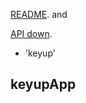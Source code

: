 [README](https://github.com/markdown-it/markdown-it#markdown-it). and

[API down](https://markdown-it.github.io/markdown-it/).
- 'keyup'

## keyupApp
